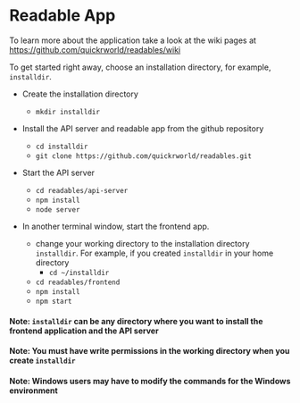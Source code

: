 # Readable App

To learn more about the application take a look at the wiki pages at https://github.com/quickrworld/readables/wiki

To get started right away, choose an installation directory, for example, `installdir`.

* Create the installation directory
    - `mkdir installdir`

* Install the API server and readable app from the github repository
    - `cd installdir`
    - `git clone https://github.com/quickrworld/readables.git`

* Start the API server
    - `cd readables/api-server`
    - `npm install`
    - `node server`
    
* In another terminal window, start the frontend app.
    - change your working directory to the installation directory `installdir`. For example, if you created `installdir` in your home directory
        - `cd ~/installdir`
    - `cd readables/frontend`
    - `npm install`
    - `npm start`

#### Note: `installdir` can be any directory where you want to install the frontend application and the API server
#### Note: You must have write permissions in the working directory when you create `installdir`
#### Note: Windows users may have to modify the commands for the Windows environment
